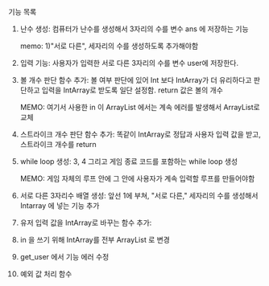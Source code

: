 기능 목록

1. 난수 생성:
컴퓨터가 난수를 생성해서 3자리의 수를 변수 ans 에 저장하는 기능 

   memo: 1)"서로 다른", 세자리의 수를 생성하도록 추가해야함 

2. 입력 기능:
사용자가 입력한 서로 다른 3자리의 수를 변수 user에 저장한다.

3. 볼 개수 판단 함수 추가:
볼 여부 판단에 있어 Int 보다 IntArray가 더 유리하다고 판단하고 입력을 IntArray로 받도록 일단 설정함.
return 값은 볼의 개수
 
   MEMO: 여기서 사용한 in 이 ArrayList 에서는 계속 에러를 발생해서 ArrayList로 교체

4. 스트라이크 개수 판단 함수 추가:
똑같이 IntArray로 정답과 사용자 입력 값을 받고, 스트라이크 개수를 return

5. while loop 생성:
   3, 4 그리고 게임 종료 코드를 포함하는 while loop 생성
   
   MEMO: 게임 자체의 루프 안에 그 안에 사용자가 계속 입력할 루프를 만들어야함

6. 서로 다른 3자리수 배열 생성: 
   앞선 1에 부쳐, "서로 다른," 세자리의 수를 생성해서 Intarray 에 넣는 기능 추가

7. 유저 입력 값을 IntArray로 바꾸는 함수 추가:

8. in 을 쓰기 위해 IntArray를 전부 ArrayList 로 변경

9. get_user 에서 기능 에러 수정

10. 예외 값 처리 함수 